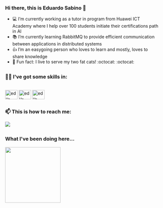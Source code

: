 ### Hi there, this is Eduardo Sabino 👋

- 💻 I’m currently working as a tutor in program from Huawei ICT Academy where I help over 100 students initiate their certifications path in AI
- 📚 I’m currently learning RabbitMQ to provide efficient communication between applications in distributed systems
- 👍 I’m an easygoing person who loves to learn and mostly, loves to share knowledge
- 🤣 Fun fact: I live to serve my two fat cats! :octocat: :octocat:

##

### 👨‍💻 I've got some skills in:

<div style="display: inline_block"><br>
  <img align="center" alt="edu-python" width=40 height=30 src="https://cdn.jsdelivr.net/gh/devicons/devicon/icons/python/python-original.svg" />
  <img align="center" alt="edu-java" width=40 height=30 src="https://cdn.jsdelivr.net/gh/devicons/devicon/icons/java/java-original-wordmark.svg" />
  <img align="center" alt="edu-javascript" width=40 height=30 src="https://cdn.jsdelivr.net/gh/devicons/devicon/icons/javascript/javascript-original.svg" />
</div>

##

### 📫 This is how to reach me:<br>
<div>
<a href="https://www.linkedin.com/in/eduardo-sabino-dev/" target="_blank"><img src="https://img.shields.io/badge/LinkedIn-0077B5?style=for-the-badge&logo=linkedin&logoColor=white" target="_blank"></a></div>

##

### What I've been doing here...

<div>
  <a href="https://github.com/edu-sabino/edu-sabino">
  <img height="180em" src="https://github-readme-stats.vercel.app/api?username=edu-sabino&show_icons=true&theme=dark&count_private=true&include_all_commits=true" />
  
</div>
<!--
  <img height="180em" src="https://github-readme-stats.vercel.app/api/top-langs/?username=edu-sabino&layout=compact&lang_count=16" />
-->
